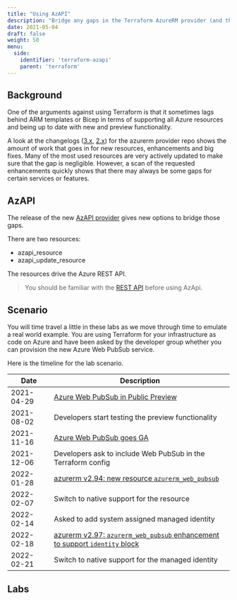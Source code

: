 ```yaml
---
title: "Using AzAPI"
description: "Bridge any gaps in the Terraform AzureRM provider (and the Go SDK for Azure) with the Terraform AzAPI provider."
date: 2021-05-04
draft: false
weight: 50
menu:
  side:
    identifier: 'terraform-azapi'
    parent: 'terraform'
---
```


## Background

One of the arguments against using Terraform is that it sometimes lags behind ARM templates or Bicep in terms of supporting all Azure resources and being up to date with new and preview functionality.

A look at the changelogs ([3.x](https://github.com/hashicorp/terraform-provider-azurerm/blob/main/CHANGELOG.md), [2.x](https://github.com/hashicorp/terraform-provider-azurerm/blob/main/CHANGELOG-v2.md)) for the azurerm provider repo shows the amount of work that goes in for new resources, enhancements and big fixes. Many of the most used resources are very actively updated to make sure that the gap is negligible. However, a scan of the requested enhancements quickly shows that there may always be some gaps for certain services or features.

## AzAPI

The release of the new [AzAPI provider](https://docs.microsoft.com/azure/developer/terraform/overview-azapi-provider) gives new options to bridge those gaps.

There are two resources:

* azapi_resource
* azapi_update_resource

The resources drive the Azure REST API.

> You should be familiar with the [REST API](/rest-api) before using AzApi.

## Scenario

You will time travel a little in these labs as we move through time to emulate a real world example. You are using Terraform for your infrastructure as code on Azure and have been asked by the developer group whether you can provision the new Azure Web PubSub service.

Here is the timeline for the lab scenario.

| **Date** | **Description** |
|---|---|
| 2021-04-29 | [Azure Web PubSub in Public Preview](https://azure.microsoft.com/blog/easily-build-realtime-apps-with-websockets-and-azure-web-pubsub-now-in-preview/)
| 2021-08-02 | Developers start testing the preview functionality |
| 2021-11-16 | [Azure Web PubSub goes GA](https://azure.microsoft.com/blog/build-realtime-web-apps-with-azure-web-pubsub-now-generally-available/) |
| 2021-12-06 | Developers ask to include Web PubSub in the Terraform config |
| 2022-01-28 | [azurerm v2.94: new resource `azurerm_web_pubsub`](https://github.com/hashicorp/terraform-provider-azurerm/blob/ef11feb07db2b5fa96d79384cbcdc4e6309922fb/CHANGELOG.md) |
| 2022-02-07 | Switch to native support for the resource |
| 2022-02-14 | Asked to add system assigned managed identity |
| 2022-02-18 | [azurerm v2.97: `azurerm_web_pubsub` enhancement to support `identity` block](https://github.com/hashicorp/terraform-provider-azurerm/blob/735b6c3139b19f0d5e575531e0be2ad2b2d10181/CHANGELOG.md)
| 2022-02-21 | Switch to native support for the managed identity |

## Labs
